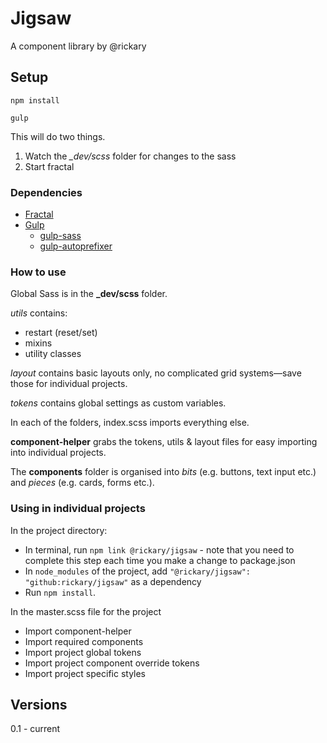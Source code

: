 # Jigsaw

A component library by @rickary

## Setup

`npm install`

`gulp`

This will do two things. 

1. Watch the *_dev/scss* folder for changes to the sass
2. Start fractal

### Dependencies

* [Fractal](https://fractal.build/)
* [Gulp](https://gulpjs.com/)
  * [gulp-sass](https://www.npmjs.com/package/gulp-sass)
  * [gulp-autoprefixer](https://www.npmjs.com/package/gulp-autoprefixer)

### How to use

Global Sass is in the **_dev/scss** folder. 

*utils* contains:
* restart (reset/set)
* mixins
* utility classes

*layout* contains basic layouts only, no complicated grid systems—save those for individual projects.

*tokens* contains global settings as custom variables.

In each of the folders, index.scss imports everything else.

**component-helper** grabs the tokens, utils & layout files for easy importing into individual projects.

The **components** folder is organised into *bits* (e.g. buttons, text input etc.) and *pieces* (e.g. cards, forms etc.).

### Using in individual projects

In the project directory:

- In terminal, run `npm link @rickary/jigsaw` - note that you need to complete this step each time you make a change to package.json
- In `node_modules` of the project, add `"@rickary/jigsaw": "github:rickary/jigsaw"` as a dependency
- Run `npm install`.

In the master.scss file for the project
- Import component-helper
- Import required components
- Import project global tokens
- Import project component override tokens
- Import project specific styles


## Versions

0.1 - current

